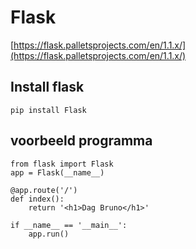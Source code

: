 # Flask

[https://flask.palletsprojects.com/en/1.1.x/](https://flask.palletsprojects.com/en/1.1.x/)

## Install flask

```
pip install Flask
```

## voorbeeld programma

```python:
from flask import Flask
app = Flask(__name__)

@app.route('/')
def index():
    return '<h1>Dag Bruno</h1>'

if __name__ == '__main__':
    app.run()
```